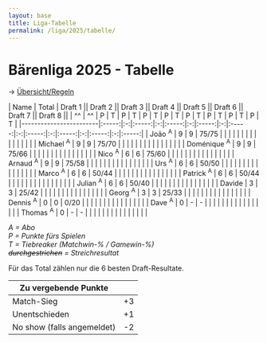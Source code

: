 ```yaml
---
layout: base
title: Liga-Tabelle
permalink: /liga/2025/tabelle/
---
```


# Bärenliga 2025 - Tabelle

→ [Übersicht/Regeln](/liga/uebersicht)

| Name                   | Total | Draft 1   || Draft 2  || Draft 3  || Draft 4  || Draft 5  || Draft 6  || Draft 7  || Draft 8 ||
| ^^                     | ^^    | P | T     | P | T     | P | T     | P | T     | P | T     | P | T     | P | T     | P | T     |
|------------------------|:-----:|:-:|:-----:|:-:|:-----:|:-:|:-----:|:-:|:-----:|:-:|:-----:|:-:|:-----:|:-:|:-----:|:-:|:-----:|
| João <sup>A</sup>      | 9     | 9 | 75/75 |   |       |   |       |   |       |   |       |   |       |   |       |   |       |
| Michael <sup>A</sup>   | 9     | 9 | 75/70 |   |       |   |       |   |       |   |       |   |       |   |       |   |       |
| Doménique <sup>A</sup> | 9     | 9 | 75/66 |   |       |   |       |   |       |   |       |   |       |   |       |   |       |
| Nico <sup>A</sup>      | 6     | 6 | 75/60 |   |       |   |       |   |       |   |       |   |       |   |       |   |       |
| Arnaud <sup>A</sup>    | 9     | 9 | 75/58 |   |       |   |       |   |       |   |       |   |       |   |       |   |       |
| Urs <sup>A</sup>       | 6     | 6 | 50/50 |   |       |   |       |   |       |   |       |   |       |   |       |   |       |
| Marco <sup>A</sup>     | 6     | 6 | 50/44 |   |       |   |       |   |       |   |       |   |       |   |       |   |       |
| Patrick <sup>A</sup>   | 6     | 6 | 50/44 |   |       |   |       |   |       |   |       |   |       |   |       |   |       |
| Julian <sup>A</sup>    | 6     | 6 | 50/40 |   |       |   |       |   |       |   |       |   |       |   |       |   |       |
| Davide                 | 3     | 3 | 25/42 |   |       |   |       |   |       |   |       |   |       |   |       |   |       |
| Georg <sup>A</sup>     | 3     | 3 | 25/33 |   |       |   |       |   |       |   |       |   |       |   |       |   |       |
| Dennis <sup>A</sup>    | 0     | 0 | 0/20  |   |       |   |       |   |       |   |       |   |       |   |       |   |       |
| Dave <sup>A</sup>      | 0     | - | -     |   |       |   |       |   |       |   |       |   |       |   |       |   |       |
| Thomas <sup>A</sup>    | 0     | - | -     |   |       |   |       |   |       |   |       |   |       |   |       |   |       |

_A = Abo_\
_P = Punkte fürs Spielen_\
_T = Tiebreaker (Matchwin-% / Gamewin-%)_\
_~~durchgestrichen~~ = Streichresultat_

Für das Total zählen nur die 6 besten Draft-Resultate.

| Zu vergebende Punkte       ||
|----------------------------|----|
| Match-Sieg                 | +3 |
| Unentschieden              | +1 |
| No show (falls angemeldet) | -2 |
